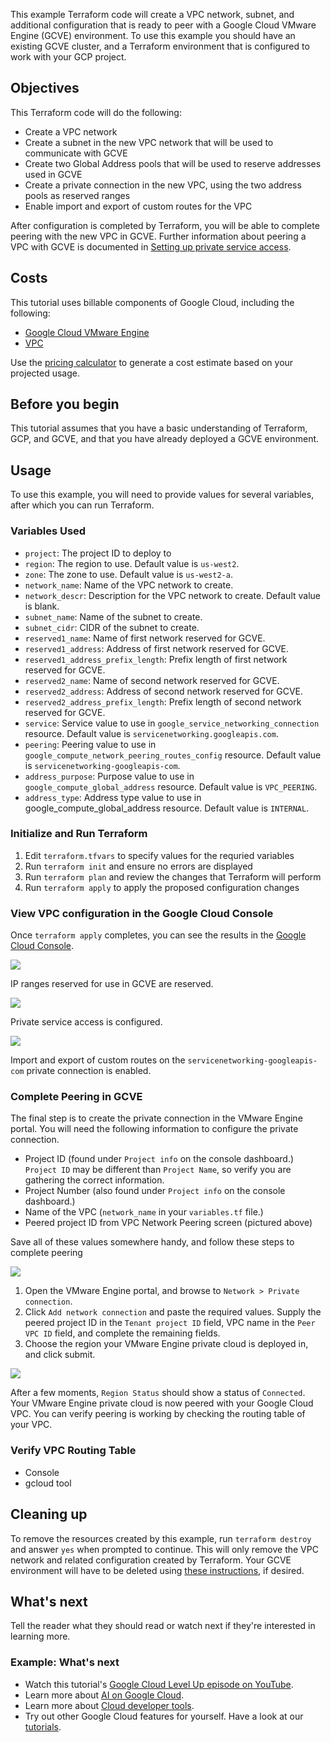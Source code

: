This example Terraform code will create a VPC network, subnet, and additional configuration that is ready to peer with a Google Cloud VMware Engine (GCVE) environment. To use this example you should have an existing GCVE cluster, and a Terraform environment that is configured to work with your GCP project.

## Objectives

This Terraform code will do the following:

*   Create a VPC network
*   Create a subnet in the new VPC network that will be used to communicate with GCVE
*   Create two Global Address pools that will be used to reserve addresses used in GCVE
*   Create a private connection in the new VPC, using the two address pools as reserved ranges
*   Enable import and export of custom routes for the VPC

After configuration is completed by Terraform, you will be able to complete peering with the new VPC in GCVE. Further information about peering a VPC with GCVE is documented in [Setting up private service access](https://cloud.google.com/vmware-engine/docs/networking/howto-setup-private-service-access).  
## Costs 

This tutorial uses billable components of Google Cloud, including the following:

*   [Google Cloud VMware Engine](https://cloud.google.com/vmware-engine)
*   [VPC](https://cloud.google.com/vpc/pricing)

Use the [pricing calculator](https://cloud.google.com/products/calculator) to generate a cost estimate based on your projected usage.
## Before you begin

This tutorial assumes that you have a basic understanding of Terraform, GCP, and GCVE, and that you have already deployed a GCVE environment.   

## Usage

To use this example, you will need to provide values for several variables, after which you can run Terraform.

### Variables Used

* `project`: The project ID to deploy to
* `region`: The region to use. Default value is `us-west2`.
* `zone`: The zone to use. Default value is `us-west2-a`.
* `network_name`: Name of the VPC network to create.
* `network_descr`: Description for the VPC network to create. Default value is blank.
* `subnet_name`: Name of the subnet to create. 
* `subnet_cidr`: CIDR of the subnet to create.
* `reserved1_name`: Name of first network reserved for GCVE.
* `reserved1_address`: Address of first network reserved for GCVE.
* `reserved1_address_prefix_length`: Prefix length of first network reserved for GCVE.
* `reserved2_name`: Name of second network reserved for GCVE.
* `reserved2_address`: Address of second network reserved for GCVE.
* `reserved2_address_prefix_length`: Prefix length of second network reserved for GCVE.
* `service`: Service value to use in `google_service_networking_connection` resource. Default value is `servicenetworking.googleapis.com`.
* `peering`: Peering value to use in `google_compute_network_peering_routes_config` resource. Default value is `servicenetworking-googleapis-com`.
* `address_purpose`: Purpose value to use in `google_compute_global_address` resource. Default value is `VPC_PEERING`.
* `address_type`: Address type value to use in google_compute_global_address resource. Default value is `INTERNAL`.
### Initialize and Run Terraform

1. Edit `terraform.tfvars` to specify values for the requried variables
2. Run `terraform init` and ensure no errors are displayed
3. Run `terraform plan` and review the changes that Terraform will perform
4. Run `terraform apply` to apply the proposed configuration changes

### View VPC configuration in the Google Cloud Console

Once `terraform apply` completes, you can see the results in the [Google Cloud Console](https://console.cloud.google.com/).

![](/gcve-vpc-peering/screenshots/network_allocated_ips_edited.png)

IP ranges reserved for use in GCVE are reserved.

![](/gcve-vpc-peering/screenshots/network_service_connection_edited.png)

Private service access is configured.

![](/gcve-vpc-peering/screenshots/network_peering_edited.png)

Import and export of custom routes on the `servicenetworking-googleapis-com` private connection is enabled.
### Complete Peering in GCVE

The final step is to create the private connection in the VMware Engine portal. You will need the following information to configure the private connection.

* Project ID (found under `Project info` on the console dashboard.) `Project ID` may be different than `Project Name`, so verify you are gathering the correct information.
* Project Number (also found under `Project info` on the console dashboard.)
* Name of the VPC (`network_name` in your `variables.tf` file.)
* Peered project ID from VPC Network Peering screen (pictured above)

Save all of these values somewhere handy, and follow these steps to complete peering
 
![](/gcve-vpc-peering/screenshots/15b_add_private_connection_edited.png)

1. Open the VMware Engine portal, and browse to `Network > Private connection`.
2. Click `Add network connection` and paste the required values. Supply the peered project ID in the `Tenant project ID` field, VPC name in the `Peer VPC ID` field, and complete the remaining fields.
3. Choose the region your VMware Engine private cloud is deployed in, and click submit.

![](/gcve-vpc-peering/screenshots/16_add_private_connection_edited.png)

After a few moments, `Region Status` should show a status of `Connected`. Your VMware Engine private cloud is now peered with your Google Cloud VPC. You can verify peering is working by checking the routing table of your VPC.

### Verify VPC Routing Table

* Console
* gcloud tool
## Cleaning up

To remove the resources created by this example, run `terraform destroy` and answer `yes` when prompted to continue. This will only remove the VPC network and related configuration created by Terraform. Your GCVE environment will have to be deleted using [these instructions](https://cloud.google.com/vmware-engine/docs/private-clouds/howto-delete-private-cloud), if desired.

## What's next

Tell the reader what they should read or watch next if they're interested in learning more.

### Example: What's next

- Watch this tutorial's [Google Cloud Level Up episode on YouTube](https://youtu.be/uBzp5xGSZ6o).
- Learn more about [AI on Google Cloud](https://cloud.google.com/solutions/ai/).
- Learn more about [Cloud developer tools](https://cloud.google.com/products/tools).
- Try out other Google Cloud features for yourself. Have a look at our [tutorials](https://cloud.google.com/docs/tutorials).
